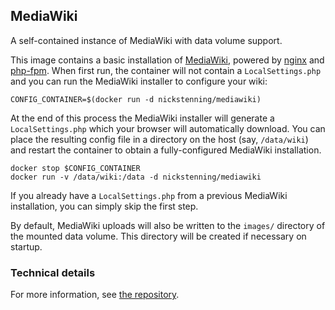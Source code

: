 ## MediaWiki

A self-contained instance of MediaWiki with data volume support.

This image contains a basic installation of [MediaWiki][mw], powered by [nginx][nginx] and
[php-fpm][php-fpm]. When first run, the container will not contain a
`LocalSettings.php` and you can run the MediaWiki installer to configure your
wiki:

[mw]: https://www.mediawiki.org/
[nginx]: http://nginx.org/
[php-fpm]: http://php-fpm.org/

    CONFIG_CONTAINER=$(docker run -d nickstenning/mediawiki)

At the end of this process the MediaWiki installer will generate a
`LocalSettings.php` which your browser will automatically download. You can
place the resulting config file in a directory on the host (say, `/data/wiki`)
and restart the container to obtain a fully-configured MediaWiki installation.

    docker stop $CONFIG_CONTAINER
    docker run -v /data/wiki:/data -d nickstenning/mediawiki

If you already have a `LocalSettings.php` from a previous MediaWiki
installation, you can simply skip the first step.

By default, MediaWiki uploads will also be written to the `images/` directory of
the mounted data volume. This directory will be created if necessary on startup.

### Technical details

For more information, see [the
repository](https://github.com/nickstenning/dockerfiles/tree/master/mediawiki).

